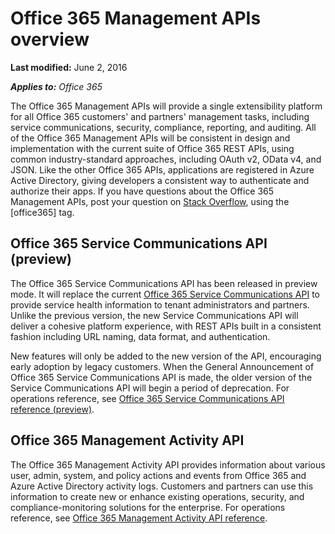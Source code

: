 
# Office 365 Management APIs overview


 **Last modified:** June 2, 2016

 _**Applies to:** Office 365_



The Office 365 Management APIs will provide a single extensibility platform for all Office 365 customers' and partners' management tasks, including service communications, security, compliance, reporting, and auditing.
All of the Office 365 Management APIs will be consistent in design and implementation with the current suite of Office 365 REST APIs, using common industry-standard approaches, including OAuth v2, OData v4, and JSON. Like the other Office 365 APIs, applications are registered in Azure Active Directory, giving developers a consistent way to authenticate and authorize their apps.
If you have questions about the Office 365 Management APIs, post your question on [Stack Overflow](http://stackoverflow.com/tags/office365), using the [office365] tag.

## Office 365 Service Communications API (preview)

The Office 365 Service Communications API has been released in preview mode. It will replace the current [Office 365 Service Communications API](https://msdn.microsoft.com/library/office/dn776043.aspx) to provide service health information to tenant administrators and partners. Unlike the previous version, the new Service Communications API will deliver a cohesive platform experience, with REST APIs built in a consistent fashion including URL naming, data format, and authentication.

New features will only be added to the new version of the API, encouraging early adoption by legacy customers. When the General Announcement of Office 365 Service Communications API is made, the older version of the Service Communications API will begin a period of deprecation. For operations reference, see [Office 365 Service Communications API reference (preview)](https://msdn.microsoft.com/EN-US/library/dn707386.aspx).


## Office 365 Management Activity API

The Office 365 Management Activity API provides information about various user, admin, system, and policy actions and events from Office 365 and Azure Active Directory activity logs. Customers and partners can use this information to create new or enhance existing operations, security, and compliance-monitoring solutions for the enterprise. For operations reference, see [Office 365 Management Activity API reference](https://msdn.microsoft.com/EN-US/library/dn707386.aspx).

